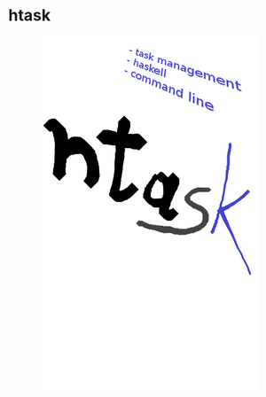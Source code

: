 # htask

<p align="center">
  <img src="https://raw.githubusercontent.com/JaroslawWiosna/htask/htask-logo/htask_logo.png?raw=true" alt="LOGO PLACEHOLDER"/>
</p>
